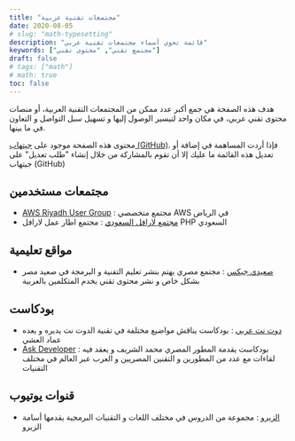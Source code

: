 ```yaml
---
title: "مجتمعات تقنية عربية"
date: 2020-08-05
# slug: "math-typesetting"
description: "قائمة تحوي أسماء مجتمعات تقنية عربي"
keywords: ["مجتمع تقني", "محتوى تقني"]
draft: false
# tags: ["math"]
# math: true
toc: false
---
```


هدف هذه الصفحة هي جمع أكبر عدد ممكن من المجتمعات التقنية العربية، أو منصات محتوى تقني عربي، في مكان واحد لتيسير الوصول إليها و تسهيل سبل التواصل و التعاون في ما بينها. 

محتوى هذه الصفحة موجود على [جيتهاب (GitHub)](https://github.com/eashi/arab-tech-communities). فإذا أردت المساهمة في إضافة أو تعديل هذه القائمة ما عليك إلا أن تقوم بالمشاركة من خلال إنشاء "طلب تعديل" على جيتهاب (GitHub)
<!--more-->

## مجتمعات مستخدمين 
* [AWS Riyadh User Group](https://www.meetup.com/AWS-Saudi-user-group/) : مجتمع متخصصي AWS في الرياض 
* [مجتمع لارافل السعودي](https://laravelsa.com/) : مجتمع اطار عمل لارافل PHP السعودي 
## مواقع تعليمية
* [صعيدي جيكس](https://www.s3geeks.com/) : مجتمع مصري يهتم بنشر تعليم التقنية و البرمجة في صعيد مصر بشكل خاص و نشر محتوى تقني يخدم المتكلمين بالعربية 
## بودكاست
* [دوت نت عربي](https://dotnetarabi.com) : بودكاست يناقش مواضيع مختلفة في تقنية الدوت نت يديره و يعده عماد العشي 
* [Ask Developer](http://www.askdeveloper.com/) : بودكاست يقدمة المطور المصري محمد الشريف و يعقد فيه لقاءات مع عدد من المطورين و التقنين المصريين و العرب عبر العالم في مختلف التقنيات 
## قنوات يوتيوب
* [الزيرو](https://www.youtube.com/user/OsamaElzero) : مجموعة من الدروس في مختلف اللغات و التقنيات البرمجية يقدمها أسامة الزيرو 
